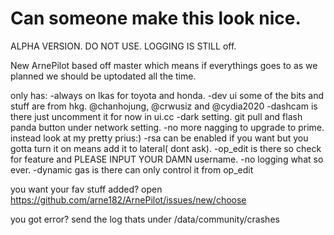 # Can someone make this look nice.

ALPHA VERSION. DO NOT USE. LOGGING IS STILL off.

New ArnePilot based off master which means if everythings goes to as we planned we should be uptodated all the time.

only has:
  -always on lkas for toyota and honda.
  -dev ui some of the bits and stuff are from hkg. @chanhojung, @crwusiz and @cydia2020
  -dashcam is there just uncomment it for now in ui.cc
  -dark setting. git pull and flash panda button under network setting.
  -no more nagging to upgrade to prime. instead look at my pretty prius:)
  -rsa can be enabled if you want but you gotta turn it on means add it to lateral( dont ask).
  -op_edit is there so check for feature and PLEASE INPUT YOUR DAMN username.
  -no logging what so ever.
  -dynamic gas is there can only control it from op_edit


you want your fav stuff added?
 open https://github.com/arne182/ArnePilot/issues/new/choose


you got error? send the log thats under /data/community/crashes
